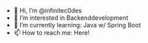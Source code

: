 - 👋 Hi, I’m @infinitec0des
- 👀 I’m interested in Backenddevelopment
- 🌱 I’m currently learning: Java w/ Spring Boot
- 📫 How to reach me: Here!

<!---
infinitec0des/infinitec0des is a ✨ special ✨ repository because its `README.md` (this file) appears on your GitHub profile.
You can click the Preview link to take a look at your changes.
--->
